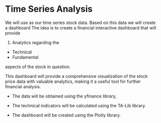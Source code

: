 # Time Series Analysis

We will use as our time series stock data. Based on this data we will create a dashboard
The idea is to create a financial interactive dashboard that will provide 

1. Analytics regarding the

-   Technical
-   Fundamental

aspects of the stock in question.

This dashboard will provide a comprehensive visualization of the stock price data with valuable analytics, making it a useful tool for further financial analysis.

-   The data will be obtained using the yfinance library,
-   The technical indicators will be calculated using the TA-Lib library.

-   The dashboard will be created using the Plotly library.
